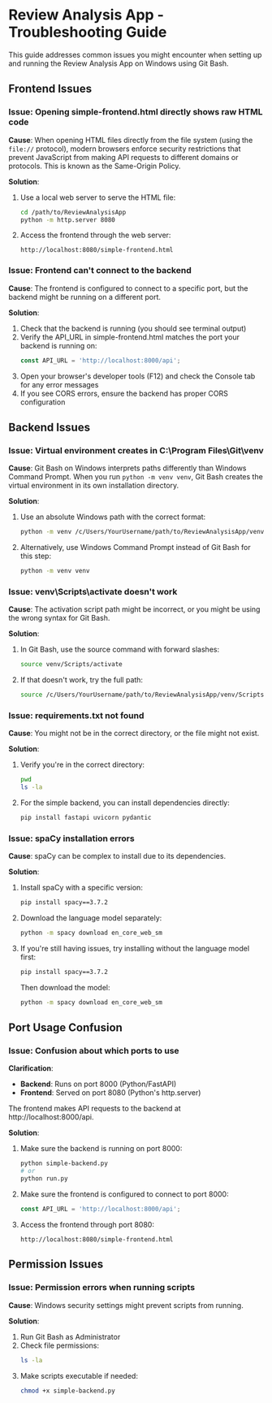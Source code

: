 # Review Analysis App - Troubleshooting Guide

This guide addresses common issues you might encounter when setting up and running the Review Analysis App on Windows using Git Bash.

## Frontend Issues

### Issue: Opening simple-frontend.html directly shows raw HTML code

**Cause**: 
When opening HTML files directly from the file system (using the `file://` protocol), modern browsers enforce security restrictions that prevent JavaScript from making API requests to different domains or protocols. This is known as the Same-Origin Policy.

**Solution**:
1. Use a local web server to serve the HTML file:
   ```bash
   cd /path/to/ReviewAnalysisApp
   python -m http.server 8080
   ```

2. Access the frontend through the web server:
   ```
   http://localhost:8080/simple-frontend.html
   ```

### Issue: Frontend can't connect to the backend

**Cause**:
The frontend is configured to connect to a specific port, but the backend might be running on a different port.

**Solution**:
1. Check that the backend is running (you should see terminal output)
2. Verify the API_URL in simple-frontend.html matches the port your backend is running on:
   ```javascript
   const API_URL = 'http://localhost:8000/api';
   ```
3. Open your browser's developer tools (F12) and check the Console tab for any error messages
4. If you see CORS errors, ensure the backend has proper CORS configuration

## Backend Issues

### Issue: Virtual environment creates in C:\Program Files\Git\venv

**Cause**:
Git Bash on Windows interprets paths differently than Windows Command Prompt. When you run `python -m venv venv`, Git Bash creates the virtual environment in its own installation directory.

**Solution**:
1. Use an absolute Windows path with the correct format:
   ```bash
   python -m venv /c/Users/YourUsername/path/to/ReviewAnalysisApp/venv
   ```
   
2. Alternatively, use Windows Command Prompt instead of Git Bash for this step:
   ```cmd
   python -m venv venv
   ```

### Issue: venv\Scripts\activate doesn't work

**Cause**:
The activation script path might be incorrect, or you might be using the wrong syntax for Git Bash.

**Solution**:
1. In Git Bash, use the source command with forward slashes:
   ```bash
   source venv/Scripts/activate
   ```

2. If that doesn't work, try the full path:
   ```bash
   source /c/Users/YourUsername/path/to/ReviewAnalysisApp/venv/Scripts/activate
   ```

### Issue: requirements.txt not found

**Cause**:
You might not be in the correct directory, or the file might not exist.

**Solution**:
1. Verify you're in the correct directory:
   ```bash
   pwd
   ls -la
   ```

2. For the simple backend, you can install dependencies directly:
   ```bash
   pip install fastapi uvicorn pydantic
   ```

### Issue: spaCy installation errors

**Cause**:
spaCy can be complex to install due to its dependencies.

**Solution**:
1. Install spaCy with a specific version:
   ```bash
   pip install spacy==3.7.2
   ```

2. Download the language model separately:
   ```bash
   python -m spacy download en_core_web_sm
   ```

3. If you're still having issues, try installing without the language model first:
   ```bash
   pip install spacy==3.7.2
   ```
   Then download the model:
   ```bash
   python -m spacy download en_core_web_sm
   ```

## Port Usage Confusion

### Issue: Confusion about which ports to use

**Clarification**:
- **Backend**: Runs on port 8000 (Python/FastAPI)
- **Frontend**: Served on port 8080 (Python's http.server)

The frontend makes API requests to the backend at http://localhost:8000/api.

**Solution**:
1. Make sure the backend is running on port 8000:
   ```bash
   python simple-backend.py
   # or
   python run.py
   ```

2. Make sure the frontend is configured to connect to port 8000:
   ```javascript
   const API_URL = 'http://localhost:8000/api';
   ```

3. Access the frontend through port 8080:
   ```
   http://localhost:8080/simple-frontend.html
   ```

## Permission Issues

### Issue: Permission errors when running scripts

**Cause**:
Windows security settings might prevent scripts from running.

**Solution**:
1. Run Git Bash as Administrator
2. Check file permissions:
   ```bash
   ls -la
   ```
3. Make scripts executable if needed:
   ```bash
   chmod +x simple-backend.py
   ```
